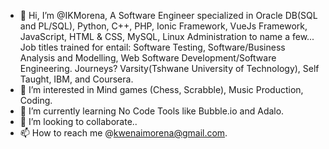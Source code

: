 - 👋 Hi, I’m @IKMorena, A Software Engineer specialized in Oracle DB(SQL and PL/SQL), Python, C++, PHP,
Ionic Framework, VueJs Framework, JavaScript, HTML & CSS, MySQL, Linux Administration to name a few...
Job titles trained for entail: Software Testing, Software/Business Analysis and Modelling,
Web Software Development/Software Engineering.
Journeys? Varsity(Tshwane University of Technology), Self Taught, IBM, and Coursera.
- 👀 I’m interested in Mind games (Chess, Scrabble), Music Production, Coding.
- 🌱 I’m currently learning No Code Tools like Bubble.io and Adalo.
- 💞️ I’m looking to collaborate..
- 📫 How to reach me @kwenaimorena@gmail.com.

<!---
IKMorena/IKMorena is a ✨ special ✨ repository because its `README.md` (this file) appears on your GitHub profile.
You can click the Preview link to take a look at your changes.
--->
